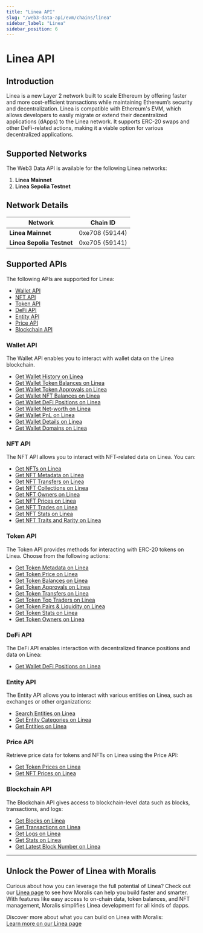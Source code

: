 ```yaml
---
title: "Linea API"
slug: "/web3-data-api/evm/chains/linea"
sidebar_label: "Linea"
sidebar_position: 6
---
```


# Linea API

## Introduction

Linea is a new Layer 2 network built to scale Ethereum by offering faster and more cost-efficient transactions while maintaining Ethereum’s security and decentralization. Linea is compatible with Ethereum's EVM, which allows developers to easily migrate or extend their decentralized applications (dApps) to the Linea network. It supports ERC-20 swaps and other DeFi-related actions, making it a viable option for various decentralized applications.

## Supported Networks

The Web3 Data API is available for the following Linea networks:

1. **Linea Mainnet**
2. **Linea Sepolia Testnet**

## Network Details

| Network | Chain ID |
| ---- | ---- |
| **Linea Mainnet**         | 0xe708 (59144) |
| **Linea Sepolia Testnet** | 0xe705 (59141) |

## Supported APIs

The following APIs are supported for Linea:

<ul>
  <li><a href="/web3-data-api/evm/reference#wallet-api">Wallet API</a></li>
  <li><a href="/web3-data-api/evm/reference#nft-api">NFT API</a></li>
  <li><a href="/web3-data-api/evm/reference#token-api">Token API</a></li>
  <li><a href="/web3-data-api/evm/reference#defi-api">DeFi API</a></li>
  <li><a href="/web3-data-api/evm/reference#entity-api">Entity API</a></li>
  <li><a href="/web3-data-api/evm/reference#price-api">Price API</a></li>
  <li><a href="/web3-data-api/evm/reference#blockchain-api">Blockchain API</a></li>
</ul>

### Wallet API

The Wallet API enables you to interact with wallet data on the Linea blockchain.

<ul>
  <li><a href="/web3-data-api/evm/reference#get-wallet-history">Get Wallet History on Linea</a></li>
  <li><a href="/web3-data-api/evm/reference#get-wallet-token-balances">Get Wallet Token Balances on Linea</a></li>
  <li><a href="/web3-data-api/evm/reference#get-wallet-token-approvals">Get Wallet Token Approvals on Linea</a></li>
  <li><a href="/web3-data-api/evm/reference#get-wallet-nfts">Get Wallet NFT Balances on Linea</a></li>
  <li><a href="/web3-data-api/evm/reference#get-wallet-defi-positions">Get Wallet DeFi Positions on Linea</a></li>
  <li><a href="/web3-data-api/evm/reference#get-wallet-net-worth">Get Wallet Net-worth on Linea</a></li>
  <li><a href="/web3-data-api/evm/reference#get-wallet-pnl">Get Wallet PnL on Linea</a></li>
  <li><a href="/web3-data-api/evm/reference#get-wallet-details">Get Wallet Details on Linea</a></li>
  <li><a href="/web3-data-api/evm/reference#get-wallet-domains">Get Wallet Domains on Linea</a></li>
</ul>

### NFT API

The NFT API allows you to interact with NFT-related data on Linea. You can:

<ul>
  <li><a href="/web3-data-api/evm/reference#get-nfts">Get NFTs on Linea</a></li>
  <li><a href="/web3-data-api/evm/reference#get-nft-metadata">Get NFT Metadata on Linea</a></li>
  <li><a href="/web3-data-api/evm/reference#get-nft-transfers">Get NFT Transfers on Linea</a></li>
  <li><a href="/web3-data-api/evm/reference#get-nft-collections">Get NFT Collections on Linea</a></li>
  <li><a href="/web3-data-api/evm/reference#get-nft-owners">Get NFT Owners on Linea</a></li>
  <li><a href="/web3-data-api/evm/reference#get-nft-prices">Get NFT Prices on Linea</a></li>
  <li><a href="/web3-data-api/evm/reference#get-nft-trades">Get NFT Trades on Linea</a></li>
  <li><a href="/web3-data-api/evm/reference#get-nft-stats">Get NFT Stats on Linea</a></li>
  <li><a href="/web3-data-api/evm/reference#get-nft-traits-and-rarity">Get NFT Traits and Rarity on Linea</a></li>
</ul>

### Token API

The Token API provides methods for interacting with ERC-20 tokens on Linea. Choose from the following actions:

<ul>
  <li><a href="/web3-data-api/evm/reference#get-token-metadata">Get Token Metadata on Linea</a></li>
  <li><a href="/web3-data-api/evm/reference#get-token-price">Get Token Price on Linea</a></li>
  <li><a href="/web3-data-api/evm/reference#get-token-balances">Get Token Balances on Linea</a></li>
  <li><a href="/web3-data-api/evm/reference#get-token-approvals">Get Token Approvals on Linea</a></li>
  <li><a href="/web3-data-api/evm/reference#get-token-transfers">Get Token Transfers on Linea</a></li>
  <li><a href="/web3-data-api/evm/reference#get-token-top-traders">Get Token Top Traders on Linea</a></li>
  <li><a href="/web3-data-api/evm/reference#get-token-pairs--liquidity">Get Token Pairs & Liquidity on Linea</a></li>
  <li><a href="/web3-data-api/evm/reference#get-token-stats">Get Token Stats on Linea</a></li>
  <li><a href="/web3-data-api/evm/reference#get-token-owners">Get Token Owners on Linea</a></li>
</ul>

### DeFi API

The DeFi API enables interaction with decentralized finance positions and data on Linea:

<ul>
  <li><a href="/web3-data-api/evm/reference#get-wallet-defi-positions">Get Wallet DeFi Positions on Linea</a></li>
</ul>

### Entity API

The Entity API allows you to interact with various entities on Linea, such as exchanges or other organizations:

<ul>
  <li><a href="/web3-data-api/evm/reference#search-entities">Search Entities on Linea</a></li>
  <li><a href="/web3-data-api/evm/reference#get-entity-categories">Get Entity Categories on Linea</a></li>
  <li><a href="/web3-data-api/evm/reference#get-entities">Get Entities on Linea</a></li>
</ul>

### Price API

Retrieve price data for tokens and NFTs on Linea using the Price API:

<ul>
  <li><a href="/web3-data-api/evm/reference#get-token-prices">Get Token Prices on Linea</a></li>
  <li><a href="/web3-data-api/evm/reference#get-nft-prices">Get NFT Prices on Linea</a></li>
</ul>

### Blockchain API

The Blockchain API gives access to blockchain-level data such as blocks, transactions, and logs:

<ul>
  <li><a href="/web3-data-api/evm/reference#get-blocks">Get Blocks on Linea</a></li>
  <li><a href="/web3-data-api/evm/reference#get-transactions">Get Transactions on Linea</a></li>
  <li><a href="/web3-data-api/evm/reference#get-logs">Get Logs on Linea</a></li>
  <li><a href="/web3-data-api/evm/reference#get-stats">Get Stats on Linea</a></li>
  <li><a href="/web3-data-api/evm/reference#get-latest-block-number">Get Latest Block Number on Linea</a></li>
</ul>

---

## Unlock the Power of Linea with Moralis

Curious about how you can leverage the full potential of Linea? Check out our [Linea page](https://developers.moralis.com/chains/linea/) to see how Moralis can help you build faster and smarter. With features like easy access to on-chain data, token balances, and NFT management, Moralis simplifies Linea development for all kinds of dapps.

Discover more about what you can build on Linea with Moralis:  
[Learn more on our Linea page](https://developers.moralis.com/chains/linea/)
